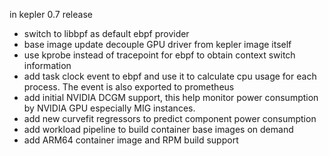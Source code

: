 in kepler 0.7 release
- switch to libbpf as default ebpf provider
- base image update decouple GPU driver from kepler image itself
- use kprobe instead of tracepoint for ebpf to obtain context switch information
- add task clock event to ebpf and use it to calculate cpu usage for each process. The event is also exported to prometheus
- add initial NVIDIA DCGM support, this help monitor power consumption by NVIDIA GPU especially MIG instances.
- add new curvefit regressors to predict component power consumption
- add workload pipeline to build container base images on demand
- add ARM64 container image and RPM build support
